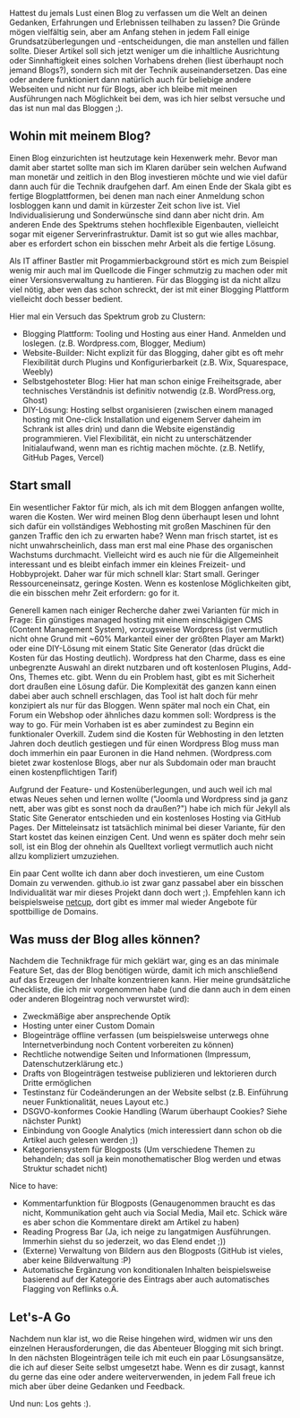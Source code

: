 Hattest du jemals Lust einen Blog zu verfassen um die Welt an deinen Gedanken, Erfahrungen und Erlebnissen teilhaben zu lassen? Die Gründe mögen vielfältig sein, aber am Anfang stehen in jedem Fall einige Grundsatzüberlegungen und -entscheidungen, die man anstellen und fällen sollte. Dieser Artikel soll sich jetzt weniger um die inhaltliche Ausrichtung oder Sinnhaftigkeit eines solchen Vorhabens drehen (liest überhaupt noch jemand Blogs?), sondern sich mit der Technik auseinandersetzen. Das eine oder andere funktioniert dann natürlich auch für beliebige andere Webseiten und nicht nur für Blogs, aber ich bleibe mit meinen Ausführungen nach Möglichkeit bei dem, was ich hier selbst versuche und das ist nun mal das Bloggen ;).

## Wohin mit meinem Blog?
Einen Blog einzurichten ist heutzutage kein Hexenwerk mehr. Bevor man damit aber startet sollte man sich im Klaren darüber sein welchen Aufwand man monetär und zeitlich in den Blog investieren möchte und wie viel dafür dann auch für die Technik draufgehen darf. Am einen Ende der Skala gibt es fertige Blogplattformen, bei denen man nach einer Anmeldung schon losbloggen kann und damit in kürzester Zeit schon live ist. Viel Individualisierung und Sonderwünsche sind dann aber nicht drin.
Am anderen Ende des Spektrums stehen hochflexible Eigenbauten, vielleicht sogar mit eigener Serverinfrastruktur. Damit ist so gut wie alles machbar, aber es erfordert schon ein bisschen mehr Arbeit als die fertige Lösung.
 

Als IT affiner Bastler mit Progammierbackground stört es mich zum Beispiel wenig mir auch mal im Quellcode die Finger schmutzig zu machen oder mit einer Versionsverwaltung zu hantieren. Für das Blogging ist da nicht allzu viel nötig, aber wen das schon schreckt, der ist mit einer Blogging Plattform vielleicht doch besser bedient.

Hier mal ein Versuch das Spektrum grob zu Clustern:
* Blogging Plattform: Tooling und Hosting aus einer Hand. Anmelden und loslegen. (z.B. Wordpress.com, Blogger, Medium)
* Website-Builder: Nicht explizit für das Blogging, daher gibt es oft mehr Flexibilität durch Plugins und Konfigurierbarkeit (z.B. Wix, Squarespace, Weebly)
* Selbstgehosteter Blog: Hier hat man schon einige Freiheitsgrade, aber technisches Verständnis ist definitiv notwendig (z.B. WordPress.org, Ghost)
* DIY-Lösung: Hosting selbst organisieren (zwischen einem managed hosting mit One-click Installation und eigenem Server daheim im Schrank ist alles drin) und dann die Website eigenständig programmieren. Viel Flexibilität, ein nicht zu unterschätzender Initialaufwand, wenn man es richtig machen möchte. (z.B. Netlify, GitHub Pages, Vercel)

## Start small
Ein wesentlicher Faktor für mich, als ich mit dem Bloggen anfangen wollte, waren die Kosten. Wer wird meinen Blog denn überhaupt lesen und lohnt sich dafür ein vollständiges Webhosting mit großen Maschinen für den ganzen Traffic den ich zu erwarten habe? Wenn man frisch startet, ist es nicht unwahrscheinlich, dass man erst mal eine Phase des organischen Wachstums durchmacht. Vielleicht wird es auch nie für die Allgemeinheit interessant und es bleibt einfach immer ein kleines Freizeit- und Hobbyprojekt. Daher war für mich schnell klar: Start small. Geringer Ressourceneinsatz, geringe Kosten. Wenn es kostenlose Möglichkeiten gibt, die ein bisschen mehr Zeit erfordern: go for it.

Generell kamen nach einiger Recherche daher zwei Varianten für mich in Frage: Ein günstiges managed hosting mit einem einschlägigen CMS (Content Management System), vorzugsweise Wordpress (ist vermutlich nicht ohne Grund mit ~60% Markanteil einer der größten Player am Markt) oder eine DIY-Lösung mit einem Static Site Generator (das drückt die Kosten für das Hosting deutlich). Wordpress hat den Charme, dass es eine unbegrenzte Auswahl an direkt nutzbaren und oft kostenlosen Plugins, Add-Ons, Themes etc. gibt. Wenn du ein Problem hast, gibt es mit Sicherheit dort draußen eine Lösung dafür. Die Komplexität des ganzen kann einen dabei aber auch schnell erschlagen, das Tool ist halt doch für mehr konzipiert als nur für das Bloggen. Wenn später mal noch ein Chat, ein Forum ein Webshop oder ähnliches dazu kommen soll: Wordpress is the way to go. Für mein Vorhaben ist es aber zumindest zu Beginn ein funktionaler Overkill. Zudem sind die Kosten für Webhosting in den letzten Jahren doch deutlich gestiegen und für einen Wordpress Blog muss man doch immerhin ein paar Euronen in die Hand nehmen. (Wordpress.com bietet zwar kostenlose Blogs, aber nur als Subdomain oder man braucht einen kostenpflichtigen Tarif)

Aufgrund der Feature- und Kostenüberlegungen, und auch weil ich mal etwas Neues sehen und lernen wollte ("Joomla und Wordpress sind ja ganz nett, aber was gibt es sonst noch da draußen?") habe ich mich für Jekyll als Static Site Generator entschieden und ein kostenloses Hosting via GitHub Pages. Der Mitteleinsatz ist tatsächlich minimal bei dieser Variante, für den Start kostet das keinen einzigen Cent. Und wenn es später doch mehr sein soll, ist ein Blog der ohnehin als Quelltext vorliegt vermutlich auch nicht allzu kompliziert umzuziehen.

Ein paar Cent wollte ich dann aber doch investieren, um eine Custom Domain zu verwenden. github.io ist zwar ganz passabel aber ein bisschen Individualität war mir dieses Projekt dann doch wert ;). Empfehlen kann ich beispielsweise [netcup](https://www.netcup.com/de/domains/domain-kaufen), dort gibt es immer mal wieder Angebote für spottbillige de Domains.

## Was muss der Blog alles können?
Nachdem die Technikfrage für mich geklärt war, ging es an das minimale Feature Set, das der Blog benötigen würde, damit ich mich anschließend auf das Erzeugen der Inhalte konzentrieren kann. Hier meine grundsätzliche Checkliste, die ich mir vorgenommen habe (und die dann auch in dem einen oder anderen Blogeintrag noch verwurstet wird):
* Zweckmäßige aber ansprechende Optik
* Hosting unter einer Custom Domain
* Blogeinträge offline verfassen (um beispielsweise unterwegs ohne Internetverbindung noch Content vorbereiten zu können)
* Rechtliche notwendige Seiten und Informationen (Impressum, Datenschutzerklärung etc.)
* Drafts von Blogeinträgen testweise publizieren und lektorieren durch Dritte ermöglichen
* Testinstanz für Codeänderungen an der Website selbst (z.B. Einführung neuer Funktionalität, neues Layout etc.)
* DSGVO-konformes Cookie Handling (Warum überhaupt Cookies? Siehe nächster Punkt)
* Einbindung von Google Analytics (mich interessiert dann schon ob die Artikel auch gelesen werden ;))
* Kategoriensystem  für Blogposts (Um verschiedene Themen zu behandeln; das soll ja kein monothematischer Blog werden und etwas Struktur schadet nicht)

Nice to have:
* Kommentarfunktion für Blogposts (Genaugenommen braucht es das nicht, Kommunikation geht auch via Social Media, Mail etc. Schick wäre es aber schon die Kommentare direkt am Artikel zu haben)
* Reading Progress Bar (Ja, ich  neige zu langatmigen Ausführungen. Immerhin siehst du so jederzeit, wo das Elend endet ;))
* (Externe) Verwaltung von Bildern aus den Blogposts (GitHub ist vieles, aber keine Bildverwaltung :P)
* Automatische Ergänzung von konditionalen Inhalten beispielsweise basierend auf der Kategorie des Eintrags aber auch automatisches Flagging von Reflinks o.Ä.


## Let's-A Go
Nachdem nun klar ist, wo die Reise hingehen wird, widmen wir uns den einzelnen Herausforderungen, die das Abenteuer Blogging mit sich bringt. In den nächsten Blogeinträgen teile ich mit euch ein paar Lösungsansätze, die ich auf dieser Seite selbst umgesetzt habe. Wenn es dir zusagt, kannst du gerne das eine oder andere weiterverwenden, in jedem Fall freue ich mich aber über deine Gedanken und Feedback.

Und nun: Los gehts :).